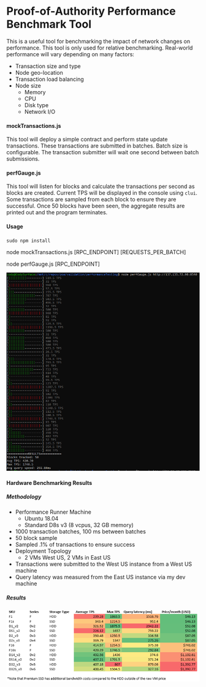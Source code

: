Proof-of-Authority Performance Benchmark Tool
=================
This is a useful tool for benchmarking the impact of network changes on performance.  This tool is only used for relative benchmarking.  Real-world performance will vary depending on many factors:
- Transaction size and type
- Node geo-location
- Transaction load balancing
- Node size
  - Memory
  - CPU
  - Disk type
  - Network I/O

#### mockTransactions.js
This tool will deploy a simple contract and perform state update transactions.  These transactions are submitted in batches.  Batch size is configurable.  The transaction submitter will wait one second between batch submissions.

#### perfGauge.js
This tool will listen for blocks and calculate the transactions per second as blocks are created.  Current TPS will be displayed in the console using `clui`.  Some transactions are sampled from each block to ensure they are successful.  Once 50 blocks have been seen, the aggregate results are printed out and the program terminates.

#### Usage
`sudo npm install`

node mockTransactions.js [RPC_ENDPOINT] [REQUESTS_PER_BATCH]

node perfGauge.js [RPC_ENDPOINT]

![perfGauge results](./media/poa-perf.png)

#### Hardware Benchmarking Results
##### Methodology
- Performance Runner Machine
  - Ubuntu 18.04
  - Standard D8s v3 (8 vcpus, 32 GB memory)
- 1000 transaction batches, 100 ms between batches
- 50 block sample
- Sampled .1% of transactions to ensure success
- Deployment Topology
  - 2 VMs West US, 2 VMs in East US
- Transactions were submitted to the West US instance from a West US machine
- Query latency was measured from the East US instance via my dev machine

##### Results
![benchmark results](./media/benchmark-results.png)
